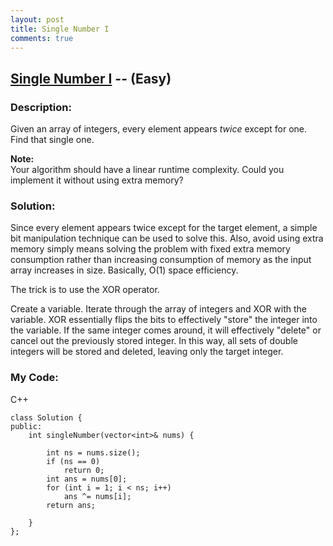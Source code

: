```yaml
---
layout: post
title: Single Number I
comments: true
---
```


## [Single Number I](https://leetcode.com/problems/single-number/description/) -- (Easy)

### Description:
Given an array of integers, every element appears *twice* except for one. Find that single one.  
  
**Note:**  
Your algorithm should have a linear runtime complexity. Could you implement it without using extra memory?
    
### Solution:
Since every element appears twice except for the target element, a simple bit manipulation technique can be used to solve this. 
Also, avoid using extra memory simply means solving the problem with fixed extra memory consumption 
rather than increasing consumption of memory as the input array increases in size. Basically, O(1) space efficiency.  
  
The trick is to use the XOR operator.  
  
Create a variable. Iterate through the array of integers and XOR with the variable.
XOR essentially flips the bits to effectively "store" the integer into the variable.
If the same integer comes around, it will effectively "delete" or cancel out the previously stored integer.
In this way, all sets of double integers will be stored and deleted, leaving only the target integer.  
  
### My Code:
C++
```
class Solution {
public:
    int singleNumber(vector<int>& nums) {

        int ns = nums.size();
        if (ns == 0)
            return 0;
        int ans = nums[0];
        for (int i = 1; i < ns; i++)
            ans ^= nums[i];
        return ans;

    }
};
```
